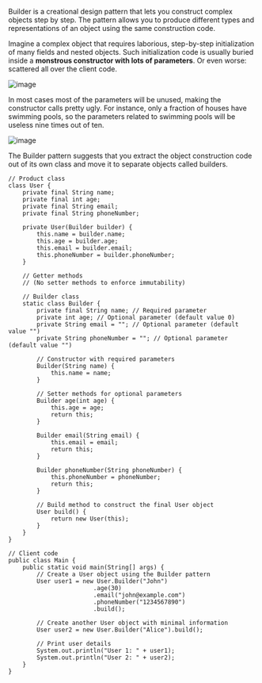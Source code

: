 Builder is a creational design pattern that lets you construct complex objects step by step. The pattern allows you to produce different types and representations of an object using the same construction code.

Imagine a complex object that requires laborious, step-by-step initialization of many fields and nested objects. 
Such initialization code is usually buried inside a **monstrous constructor with lots of parameters**. Or even worse: scattered all over the client code.

![image](https://github.com/Dhamodharan17/java-concepts/assets/30789057/40b2e496-e6bf-4eea-ac2e-a411b5e1bd72)

In most cases most of the parameters will be unused, making the constructor calls pretty ugly. 
For instance, only a fraction of houses have swimming pools, so the parameters related to swimming pools will be useless nine times out of ten.

![image](https://github.com/Dhamodharan17/java-concepts/assets/30789057/6bd94c6a-168d-4799-8f08-db46cb51e23e)

The Builder pattern suggests that you extract the object construction code out of its own class and move it to separate objects called builders.

```
// Product class
class User {
    private final String name;
    private final int age;
    private final String email;
    private final String phoneNumber;

    private User(Builder builder) {
        this.name = builder.name;
        this.age = builder.age;
        this.email = builder.email;
        this.phoneNumber = builder.phoneNumber;
    }

    // Getter methods
    // (No setter methods to enforce immutability)

    // Builder class
    static class Builder {
        private final String name; // Required parameter
        private int age; // Optional parameter (default value 0)
        private String email = ""; // Optional parameter (default value "")
        private String phoneNumber = ""; // Optional parameter (default value "")

        // Constructor with required parameters
        Builder(String name) {
            this.name = name;
        }

        // Setter methods for optional parameters
        Builder age(int age) {
            this.age = age;
            return this;
        }

        Builder email(String email) {
            this.email = email;
            return this;
        }

        Builder phoneNumber(String phoneNumber) {
            this.phoneNumber = phoneNumber;
            return this;
        }

        // Build method to construct the final User object
        User build() {
            return new User(this);
        }
    }
}

// Client code
public class Main {
    public static void main(String[] args) {
        // Create a User object using the Builder pattern
        User user1 = new User.Builder("John")
                        .age(30)
                        .email("john@example.com")
                        .phoneNumber("1234567890")
                        .build();
        
        // Create another User object with minimal information
        User user2 = new User.Builder("Alice").build();
        
        // Print user details
        System.out.println("User 1: " + user1);
        System.out.println("User 2: " + user2);
    }
}

```
